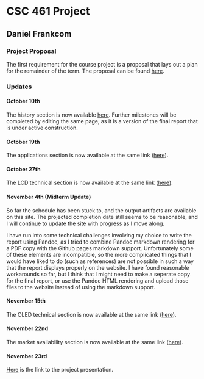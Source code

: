 # CSC 461 Project
## Daniel Frankcom

### Project Proposal

The first requirement for the course project is a proposal that lays out a plan for the remainder of the term. The proposal can be found [here](proposal.md).

### Updates

#### October 10th

The history section is now available [here](report.md). Further milestones will be completed by editing the same page, as it is a version of the final report that is under active construction.

#### October 19th

The applications section is now available at the same link ([here](report.md)).

#### October 27th

The LCD technical section is now available at the same link ([here](report.md)).

#### November 4th (Midterm Update)

So far the schedule has been stuck to, and the output artifacts are available on this site. The projected completion date still seems to be reasonable, and I will continue to update the site with progress as I move along.

I have run into some technical challenges involving my choice to write the report using Pandoc, as I tried to combine Pandoc markdown rendering for a PDF copy with the Github pages markdown support. Unfortunately some of these elements are incompatible, so the more complicated things that I would have liked to do (such as references) are not possible in such a way that the report displays properly on the website. I have found reasonable workarounds so far, but I think that I might need to make a seperate copy for the final report, or use the Pandoc HTML rendering and upload those files to the website instead of using the markdown support.

#### November 15th

The OLED technical section is now available at the same link ([here](report.md)).

#### November 22nd

The market availability section is now available at the same link ([here](report.md)).

#### November 23rd

[Here](https://youtu.be/H4Iaqe2tvbo) is the link to the project presentation.
